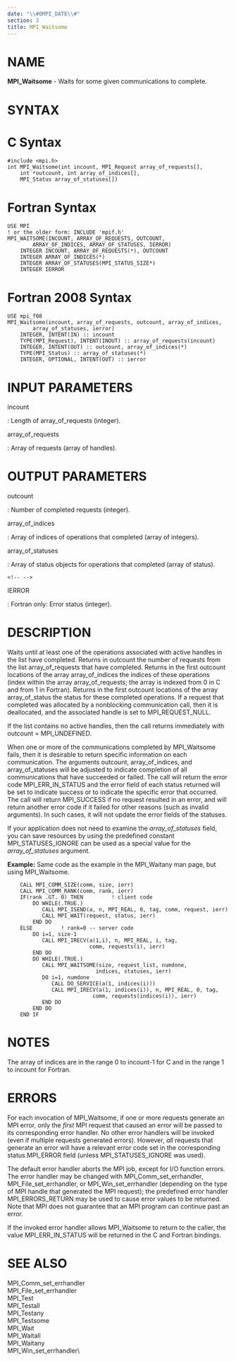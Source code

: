 ```yaml
---
date: "\\#OMPI_DATE\\#"
section: 3
title: MPI_Waitsome
---
```


NAME
====

**MPI_Waitsome** - Waits for some given communications to complete.

SYNTAX
======

C Syntax
========

    #include <mpi.h>
    int MPI_Waitsome(int incount, MPI_Request array_of_requests[],
    	int *outcount, int array_of_indices[],
    	MPI_Status array_of_statuses[])

Fortran Syntax
==============

    USE MPI
    ! or the older form: INCLUDE 'mpif.h'
    MPI_WAITSOME(INCOUNT, ARRAY_OF_REQUESTS, OUTCOUNT,
    		ARRAY_OF_INDICES, ARRAY_OF_STATUSES, IERROR)
    	INTEGER	INCOUNT, ARRAY_OF_REQUESTS(*), OUTCOUNT
    	INTEGER	ARRAY_OF_INDICES(*)
    	INTEGER	ARRAY_OF_STATUSES(MPI_STATUS_SIZE*)
    	INTEGER	IERROR

Fortran 2008 Syntax
===================

    USE mpi_f08
    MPI_Waitsome(incount, array_of_requests, outcount, array_of_indices,
    		array_of_statuses, ierror)
    	INTEGER, INTENT(IN) :: incount
    	TYPE(MPI_Request), INTENT(INOUT) :: array_of_requests(incount)
    	INTEGER, INTENT(OUT) :: outcount, array_of_indices(*)
    	TYPE(MPI_Status) :: array_of_statuses(*)
    	INTEGER, OPTIONAL, INTENT(OUT) :: ierror

INPUT PARAMETERS
================

incount

:   Length of array_of_requests (integer).

array_of_requests

:   Array of requests (array of handles).

OUTPUT PARAMETERS
=================

outcount

:   Number of completed requests (integer).

array_of_indices

:   Array of indices of operations that completed (array of integers).

array_of_statuses

:   Array of status objects for operations that completed (array of
    status).

```{=html}
<!-- -->
```

IERROR

:   Fortran only: Error status (integer).

DESCRIPTION
===========

Waits until at least one of the operations associated with active
handles in the list have completed. Returns in outcount the number of
requests from the list array_of_requests that have completed. Returns in
the first outcount locations of the array array_of_indices the indices
of these operations (index within the array array_of_requests; the array
is indexed from 0 in C and from 1 in Fortran). Returns in the first
outcount locations of the array array_of_status the status for these
completed operations. If a request that completed was allocated by a
nonblocking communication call, then it is deallocated, and the
associated handle is set to MPI_REQUEST_NULL.

If the list contains no active handles, then the call returns
immediately with outcount = MPI_UNDEFINED.

When one or more of the communications completed by MPI_Waitsome fails,
then it is desirable to return specific information on each
communication. The arguments outcount, array_of_indices, and
array_of_statuses will be adjusted to indicate completion of all
communications that have succeeded or failed. The call will return the
error code MPI_ERR_IN_STATUS and the error field of each status returned
will be set to indicate success or to indicate the specific error that
occurred. The call will return MPI_SUCCESS if no request resulted in an
error, and will return another error code if it failed for other reasons
(such as invalid arguments). In such cases, it will not update the error
fields of the statuses.

If your application does not need to examine the *array_of_statuses*
field, you can save resources by using the predefined constant
MPI_STATUSES_IGNORE can be used as a special value for the
*array_of_statuses* argument.

**Example:** Same code as the example in the MPI_Waitany man page, but
using MPI_Waitsome.

        CALL MPI_COMM_SIZE(comm, size, ierr)
        CALL MPI_COMM_RANK(comm, rank, ierr)
        IF(rank .GT. 0) THEN         ! client code
            DO WHILE(.TRUE.)
               CALL MPI_ISEND(a, n, MPI_REAL, 0, tag, comm, request, ierr)
               CALL MPI_WAIT(request, status, ierr)
            END DO
        ELSE         ! rank=0 -- server code
            DO i=1, size-1
               CALL MPI_IRECV(a(1,i), n, MPI_REAL, i, tag,
                              comm, requests(i), ierr)
            END DO
            DO WHILE(.TRUE.)
               CALL MPI_WAITSOME(size, request_list, numdone,
                                indices, statuses, ierr)
               DO i=1, numdone
                  CALL DO_SERVICE(a(1, indices(i)))
                  CALL MPI_IRECV(a(1, indices(i)), n, MPI_REAL, 0, tag,
                               comm, requests(indices(i)), ierr)
               END DO
            END DO
        END IF

NOTES
=====

The array of indices are in the range 0 to incount-1 for C and in the
range 1 to incount for Fortran.

ERRORS
======

For each invocation of MPI_Waitsome, if one or more requests generate an
MPI error, only the *first* MPI request that caused an error will be
passed to its corresponding error handler. No other error handlers will
be invoked (even if multiple requests generated errors). However, *all*
requests that generate an error will have a relevant error code set in
the corresponding status.MPI_ERROR field (unless MPI_STATUSES_IGNORE was
used).

The default error handler aborts the MPI job, except for I/O function
errors. The error handler may be changed with MPI_Comm_set_errhandler,
MPI_File_set_errhandler, or MPI_Win_set_errhandler (depending on the
type of MPI handle that generated the MPI request); the predefined error
handler MPI_ERRORS_RETURN may be used to cause error values to be
returned. Note that MPI does not guarantee that an MPI program can
continue past an error.

If the invoked error handler allows MPI_Waitsome to return to the
caller, the value MPI_ERR_IN_STATUS will be returned in the C and
Fortran bindings.

SEE ALSO
========

MPI_Comm_set_errhandler\
MPI_File_set_errhandler\
MPI_Test\
MPI_Testall\
MPI_Testany\
MPI_Testsome\
MPI_Wait\
MPI_Waitall\
MPI_Waitany\
MPI_Win_set_errhandler\
